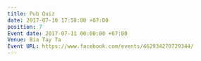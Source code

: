 ```yaml
---
title: Pub Quiz
date: 2017-07-10 17:58:00 +07:00
position: 7
Event date: 2017-07-11 00:00:00 +07:00
Venue: Bia Tay Ta
Event URL: https://www.facebook.com/events/462934270729344/
---
```



